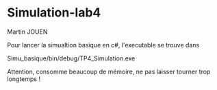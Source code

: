 # Simulation-lab4

Martin JOUEN

Pour lancer la simualtion basique en c#, l'executable se trouve dans 

Simu_basique/bin/debug/TP4_Simulation.exe

Attention, consomme beaucoup de mémoire, ne pas laisser tourner trop longtemps !
